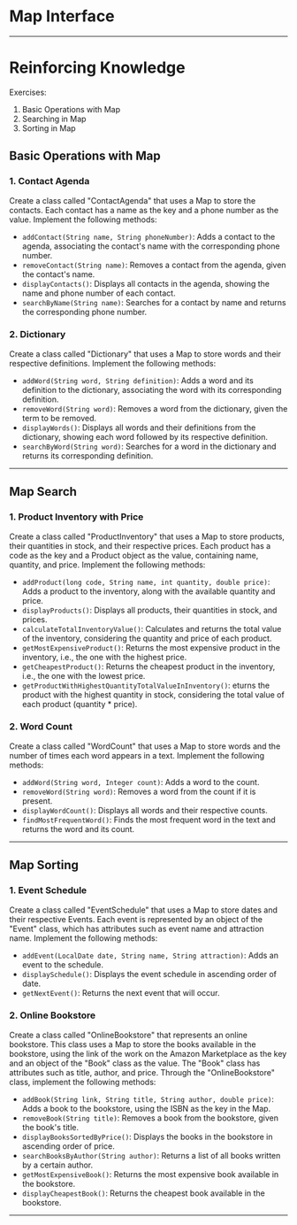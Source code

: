 # Map Interface

----

# Reinforcing Knowledge

Exercises:

1. Basic Operations with Map
2. Searching in Map
3. Sorting in Map

## Basic Operations with Map

### 1. Contact Agenda
<p>Create a class called "ContactAgenda" that uses a Map to store the contacts. Each contact has a name as the key and a phone number as the value. Implement the following methods:

- `addContact(String name, String phoneNumber)`: Adds a contact to the agenda, associating the contact's name with the corresponding phone number.
- `removeContact(String name)`: Removes a contact from the agenda, given the contact's name.
- `displayContacts()`: Displays all contacts in the agenda, showing the name and phone number of each contact.
- `searchByName(String name)`: Searches for a contact by name and returns the corresponding phone number.
</p>

### 2. Dictionary
<p>Create a class called "Dictionary" that uses a Map to store words and their respective definitions. Implement the following methods:

- `addWord(String word, String definition)`: Adds a word and its definition to the dictionary, associating the word with its corresponding definition.
- `removeWord(String word)`: Removes a word from the dictionary, given the term to be removed.
- `displayWords()`: Displays all words and their definitions from the dictionary, showing each word followed by its respective definition.
- `searchByWord(String word)`: Searches for a word in the dictionary and returns its corresponding definition.
</p>

----

## Map Search

### 1. Product Inventory with Price

<p>Create a class called "ProductInventory" that uses a Map to store products, their quantities in stock, and their respective prices. Each product has a code as the key and a Product object as the value, containing name, quantity, and price. Implement the following methods:

- `addProduct(long code, String name, int quantity, double price)`: Adds a product to the inventory, along with the available quantity and price.
- `displayProducts()`: Displays all products, their quantities in stock, and prices.
- `calculateTotalInventoryValue()`: Calculates and returns the total value of the inventory, considering the quantity and price of each product.
- `getMostExpensiveProduct()`: Returns the most expensive product in the inventory, i.e., the one with the highest price.
- `getCheapestProduct()`: Returns the cheapest product in the inventory, i.e., the one with the lowest price.
- `getProductWithHighestQuantityTotalValueInInventory()`: eturns the product with the highest quantity in stock, considering the total value of each product (quantity * price).
</p>

### 2. Word Count

<p>Create a class called "WordCount" that uses a Map to store words and the number of times each word appears in a text. Implement the following methods:

- `addWord(String word, Integer count)`: Adds a word to the count.
- `removeWord(String word)`: Removes a word from the count if it is present.
- `displayWordCount()`: Displays all words and their respective counts.
- `findMostFrequentWord()`:  Finds the most frequent word in the text and returns the word and its count.
</p>

-------

## Map Sorting

### 1.  Event Schedule

<p>Create a class called "EventSchedule" that uses a Map to store dates and their respective Events. Each event is represented by an object of the "Event" class, which has attributes such as event name and attraction name. Implement the following methods:

- `addEvent(LocalDate date, String name, String attraction)`: Adds an event to the schedule.
- `displaySchedule()`: Displays the event schedule in ascending order of date.
- `getNextEvent()`:  Returns the next event that will occur.

</p>

### 2. Online Bookstore

<p>Create a class called "OnlineBookstore" that represents an online bookstore. This class uses a Map to store the books available in the bookstore, using the link of the work on the Amazon Marketplace as the key and an object of the "Book" class as the value. The "Book" class has attributes such as title, author, and price. Through the "OnlineBookstore" class, implement the following methods:

- `addBook(String link, String title, String author, double price)`: Adds a book to the bookstore, using the ISBN as the key in the Map.
- `removeBook(String title)`: Removes a book from the bookstore, given the book's title.
- `displayBooksSortedByPrice()`: Displays the books in the bookstore in ascending order of price.
- `searchBooksByAuthor(String author)`: Returns a list of all books written by a certain author.
- `getMostExpensiveBook()`: Returns the most expensive book available in the bookstore.
- `displayCheapestBook()`: Returns the cheapest book available in the bookstore.

</p>

---
